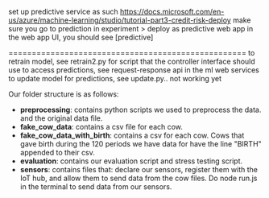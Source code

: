 set up predictive service as such https://docs.microsoft.com/en-us/azure/machine-learning/studio/tutorial-part3-credit-risk-deploy
make sure you go to prediction in experiment > deploy as predictive web app
in the web app UI, you should see [predictive]


===================================================
to retrain model, see retrain2.py for script that  the controller interface should use
to access predictions, see request-response api in the ml web services
to update model for predictions, see update.py.. not working yet

Our folder structure is as follows:<br>

* **preprocessing**: contains python scripts we used to preprocess the data. and the original data file.<br>
* **fake_cow_data**: contains a csv file for each cow.<br>
* **fake_cow_data_with_birth**: contains a csv for each cow. Cows that gave birth during the 120 periods we have data for have the line "BIRTH" appended to their csv.<br>
* **evaluation**: contains our evaluation script and stress testing script.<br>
* **sensors**: contains files that: declare our sensors, register them with the IoT hub, and allow them to send data from the cow files. Do node run.js in the terminal to send data from our sensors. <br>

